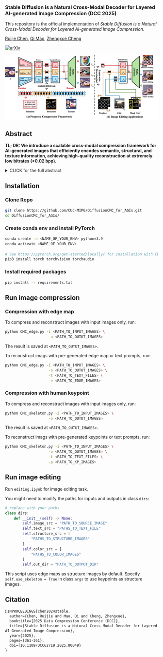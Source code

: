### Stable Diffusion is a Natural Cross-Modal Decoder for Layered AI-generated Image Compression  (DCC 2025)

This repository is the official implementation of *Stable Diffusion is a Natural Cross-Modal Decoder for Layered AI-generated Image Compression*.

[Ruijie Chen](https://deoxyribonucleic-acid.github.io/), [Qi Mao](https://sites.google.com/view/qi-mao/), [Zhengxue Cheng](https://medialab.sjtu.edu.cn/author/zhengxue-cheng/)

<!-- [![Project Website](https://img.shields.io/badge/Project-Website-orange
)](https://mag-edit.github.io/) -->
[![arXiv](https://img.shields.io/badge/arXiv-2412.11396-green
)](https://arxiv.org/abs/2412.12982)

<p align="center">
<img src="assets/framework.png"width="1060px"/>  
<br>


## Abstract
<b>TL; DR: We introduce a scalable cross-modal compression framework for AI-generated images that efficiently encodes semantic, structural, and texture information, achieving high-quality reconstruction at extremely low bitrates (<0.02 bpp).</b>

<details><summary>CLICK for the full abstract</summary>
Recent advances in Artificial Intelligence Generated Content (AIGC) have garnered significant interest, accompanied by an increasing need to transmit and compress the vast number of AI-generated images (AIGIs). However, there is a noticeable deficiency in research focused on compression methods for AIGIs. To address this critical gap, we introduce a scalable cross-modal compression framework that incorporates multiple human-comprehensible modalities, designed to efficiently capture and relay essential visual information for AIGIs. In particular, our framework encodes images into a layered bitstream consisting of a semantic layer that delivers high-level semantic information through text prompts; a structural layer that captures spatial details using edge or skeleton maps; and a texture layer that preserves local textures via a colormap. Utilizing Stable Diffusion as the backend, the framework effectively leverages these multimodal priors for image generation, effectively functioning as a decoder when these priors are encoded. Qualitative and quantitative results show that our method proficiently restores both semantic and visual details, competing against baseline approaches at extremely low bitrates (< 0.02 bpp). Additionally, our framework facilitates downstream editing applications without requiring full decoding, thereby paving a new direction for future research in AIGI compression.
</details>


## Installation
### Clone Repo
```bash
git clone https://github.com/CUC-MIPG/DiffusionCMC_for_AGIs.git
cd DiffusionCMC_for_AGIs/
```
### Create conda env and install PyTorch
```bash
conda create -n <NAME_OF_YOUR_ENV> python=3.9
conda activate <NAME_OF_YOUR_ENV>

# See https://pytorch.org/get-started/locally/ for installation with CUDA
pip3 install torch torchvision torchaudio
```
### Install required packages
```bash
pip install -r requirements.txt
```

## Run image compression
### Compression with edge map
To compress and reconstruct images with input images only, run:
```bash
python CMC_edge.py -i <PATH_TO_INPUT_IMAGES> \
                    -o <PATH_TO_OUTUT_IMAGES>
```
The result is saved at `<PATH_TO_OUTUT_IMAGES>`.

To reconstruct imags with pre-generated edge map or text prompts, run:
```bash
python CMC_edge.py -i <PATH_TO_INPUT_IMAGES> \
                    -o <PATH_TO_OUTUT_IMAGES> \
                    -t <PATH_TO_TEXT_FILES> \
                    -e <PATH_TO_EDGE_IMAGES>
```

### Compression with human keypoint
To compress and reconstruct images with input images only, run:
```bash
python CMC_skeleton.py -i <PATH_TO_INPUT_IMAGES> \
                    -o <PATH_TO_OUTUT_IMAGES>
```
The result is saved at `<PATH_TO_OUTUT_IMAGES>`.

To reconstruct imags with pre-generated keypoints or text prompts, run:
```bash
python CMC_skeleton.py -i <PATH_TO_INPUT_IMAGES> \
                    -o <PATH_TO_OUTUT_IMAGES> \
                    -t <PATH_TO_TEXT_FILES> \
                    -p <PATH_TO_KP_IMAGES>
```

## Run image editing
Run `editing.ipynb` for image editing task.

You might need to modify the paths for inputs and outputs in class `dirs`: 
```python
# replace with your paths
class dirs:
    def __init__(self) -> None:
        self.image_src = "PATH_TO_SOURCE_IMAGE"
        self.text_src = "PATHS_TO_TEXT_FILE"
        self.structure_src = [
            "PATHS_TO_STRUCTURE_IMAGES"
        ]
        self.color_src = [
            "PATHS_TO_COLOR_IMAGES"
        ]
        self.out_dir = "PATH_TO_OUTPUT_DIR"
```
This script uses edge maps as structure images by default. Specify ``self.use_skeleton = True`` in class `args` to use keypoints as structure images.

## Citation 

```
@INPROCEEDINGS{chen2024stable,
  author={Chen, Ruijie and Mao, Qi and Cheng, Zhengxue},
  booktitle={2025 Data Compression Conference (DCC)}, 
  title={Stable Diffusion is a Natural Cross-Modal Decoder for Layered AI-Generated Image Compression}, 
  year={2025},
  pages={361-361},
  doi={10.1109/DCC62719.2025.00049}
}
```



